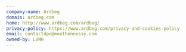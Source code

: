 ```yaml
---
company-name: Ardbeg
domain: ardbeg.com
home: http://www.ardbeg.com/ardbeg/
privacy-policy: https://www.ardbeg.com/privacy-and-cookies-policy
email: contactdpo@moethennessy.com
owned-by: LVMH
---
```




